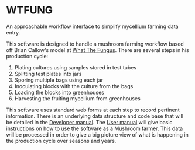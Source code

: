 # WTFUNG

An approachable workflow interface to simplify mycellium farming data entry.

This software is designed to handle a mushroom farming workflow based off 
Brian Callow's model at [What The Fungus](http://www.wtfmushrooms.ca/).  There are several steps in his
production cycle:

  1. Plating cultures using samples stored in test tubes
  2. Splitting test plates into jars
  3. Sporing multiple bags using each jar 
  4. Inoculating blocks with the culture from the bags
  5. Loading the blocks into greenhouses 
  6. Harvesting the fruiting mycellium from greenhouses
  
This software uses standard web forms at each step to record pertinent
information.  There is an underlying data structure and code base that 
will be detailed in the [Developer manual](#).  The [User manual](#) will give 
basic instructions on how to use the software as a Mushroom farmer.  This 
data will be processed in order to give a big picture view of what is 
happening in the production cycle over seasons and years.
  
